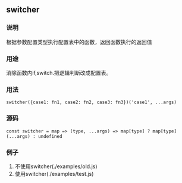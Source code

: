 ## switcher
### 说明
根据参数配置类型执行配置表中的函数，返回函数执行的返回值

### 用途
消除函数内if,switch.把逻辑判断改成配置表。

### 用法
```
switcher({case1: fn1, case2: fn2, case3: fn3})('case1', ...args)
```

### 源码
```
const switcher = map => (type, ...args) => map[type] ? map[type](...args) : undefined
```

### 例子

1. 不使用switcher(./examples/old.js)
2. 使用switcher(./examples/test.js)
